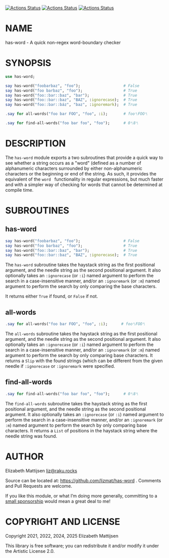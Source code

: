 [![Actions Status](https://github.com/lizmat/has-word/actions/workflows/linux.yml/badge.svg)](https://github.com/lizmat/has-word/actions) [![Actions Status](https://github.com/lizmat/has-word/actions/workflows/macos.yml/badge.svg)](https://github.com/lizmat/has-word/actions) [![Actions Status](https://github.com/lizmat/has-word/actions/workflows/windows.yml/badge.svg)](https://github.com/lizmat/has-word/actions)

NAME
====

has-word - A quick non-regex word-boundary checker

SYNOPSIS
========

```raku
use has-word;

say has-word("foobarbaz", "foo");                   # False
say has-word("foo barbaz", "foo");                  # True
say has-word("foo::bar::baz", "bar");               # True
say has-word("foo::bar::baz", "BAZ", :ignorecase);  # True
say has-word("foo::bar::báz", "baz", :ignoremark);  # True

.say for all-words("foo bar FOO", "foo", :i);       # foo␤FOO␤

.say for find-all-words("foo bar foo", "foo");      # 0␤8␤
```

DESCRIPTION
===========

The `has-word` module exports a two subroutines that provide a quick way to see whether a string occurs as a "word" (defined as a number of alphanumeric characters surrounded by either non-alphanumeric characters or the beginning or end of the string. As such, it provides the equivalent of the `word ` functionality in regular expressions, but much faster and with a simpler way of checking for words that cannot be determined at compile time.

SUBROUTINES
===========

has-word
--------

```raku
say has-word("foobarbaz", "foo");                   # False
say has-word("foo barbaz", "foo");                  # True
say has-word("foo::bar::baz", "bar");               # True
say has-word("foo::bar::baz", "BAZ", :ignorecase);  # True
```

The `has-word` subroutine takes the haystack string as the first positional argument, and the needle string as the second positional argument. It also optionally takes an `:ignorecase` (or `:i`) named argument to perform the search in a case-insensitive manner, and/or an `:ignoremark` (or `:m`) named argument to perform the search by only comparing the base characters.

It returns either `True` if found, or `False` if not.

all-words
---------

```raku
.say for all-words("foo bar FOO", "foo", :i);      # foo␤FOO␤
```

The `all-words` subroutine takes the haystack string as the first positional argument, and the needle string as the second positional argument. It also optionally takes an `:ignorecase` (or `:i`) named argument to perform the search in a case-insensitive manner, and/or an `:ignoremark` (or `:m`) named argument to perform the search by only comparing base characters. It returns a `Slip` with the found strings (which can be different from the given needle if `:ignorecase` or `:ignoremark` were specified.

find-all-words
--------------

```raku
.say for find-all-words("foo bar foo", "foo");      # 0␤8␤
```

The `find-all-words` subroutine takes the haystack string as the first positional argument, and the needle string as the second positional argument. It also optionally takes an `:ignorecase` (or `:i`) named argument to perform the search in a case-insensitive manner, and/or an `:ignoremark` (or `:m`) named argument to perform the search by only comparing base characters. It returns a `List` of positions in the haystack string where the needle string was found.

AUTHOR
======

Elizabeth Mattijsen <liz@raku.rocks>

Source can be located at: https://github.com/lizmat/has-word . Comments and Pull Requests are welcome.

If you like this module, or what I’m doing more generally, committing to a [small sponsorship](https://github.com/sponsors/lizmat/) would mean a great deal to me!

COPYRIGHT AND LICENSE
=====================

Copyright 2021, 2022, 2024, 2025 Elizabeth Mattijsen

This library is free software; you can redistribute it and/or modify it under the Artistic License 2.0.

